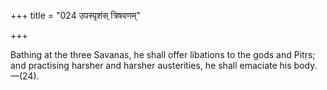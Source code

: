 +++
title = "024 उपस्पृशंस् त्रिषवणम्"

+++

Bathing at the three Savanas, he shall offer libations to the gods and Pitṛs; and practising harsher and harsher austerities, he shall emaciate his body.—(24).